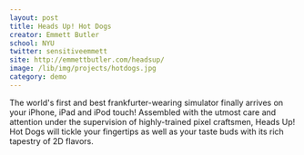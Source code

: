 ```yaml
---
layout: post
title: Heads Up! Hot Dogs
creator: Emmett Butler
school: NYU
twitter: sensitiveemmett
site: http://emmettbutler.com/headsup/
image: /lib/img/projects/hotdogs.jpg
category: demo
---
```

The world's first and best frankfurter-wearing simulator finally arrives on your iPhone, iPad and iPod touch! Assembled with the utmost care and attention under the supervision of highly-trained pixel craftsmen, Heads Up! Hot Dogs will tickle your fingertips as well as your taste buds with its rich tapestry of 2D flavors.